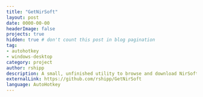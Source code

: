 ```yaml
---
title: "GetNirSoft"
layout: post
date: 0000-00-00
headerImage: false
projects: true
hidden: true # don't count this post in blog pagination
tag:
- autohotkey
- windows-desktop
category: project
author: rshipp
description: A small, unfinished utility to browse and download NirSoft programs.
externalLink: https://github.com/rshipp/GetNirSoft
language: AutoHotkey
---
```

